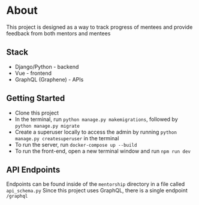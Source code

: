 # About

This project is designed as a way to track progress of mentees and provide feedback from both mentors and mentees

## Stack
* Django/Python - backend
* Vue - frontend
* GraphQL (Graphene) - APIs


## Getting Started
* Clone this project
* In the terminal, run `python manage.py makemigrations`, followed by `python manage.py migrate`
* Create a superuser locally to access the admin by running `python manage.py createsuperuser` in the terminal
* To run the server, run `docker-compose up --build`
* To run the front-end, open a new terminal window and run `npm run dev`

## API Endpoints
Endpoints can be found inside of the `mentorship` directory in a file called `api_schema.py`
Since this project uses GraphQL, there is a single endpoint `/graphql`